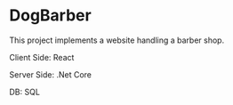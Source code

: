 # DogBarber

This project implements a website handling a barber shop.

Client Side: React

Server Side: .Net Core

DB: SQL

